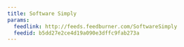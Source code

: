 ```yaml
---
title: Software Simply
params:
  feedlink: http://feeds.feedburner.com/SoftwareSimply
  feedid: b5dd27e2ce4d19a090e3dffc9fab273a
---
```

